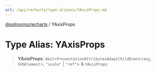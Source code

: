 ```yaml
---
url: /api/recharts/type-aliases/YAxisProps.md
---
```

[@sqlrooms/recharts](../index.md) / YAxisProps

# Type Alias: YAxisProps

> **YAxisProps**: `Omit`<`PresentationAttributesAdaptChildEvent`<`any`, `SVGElement`>, `"scale"` | `"ref"`> & `YAxisProps`
